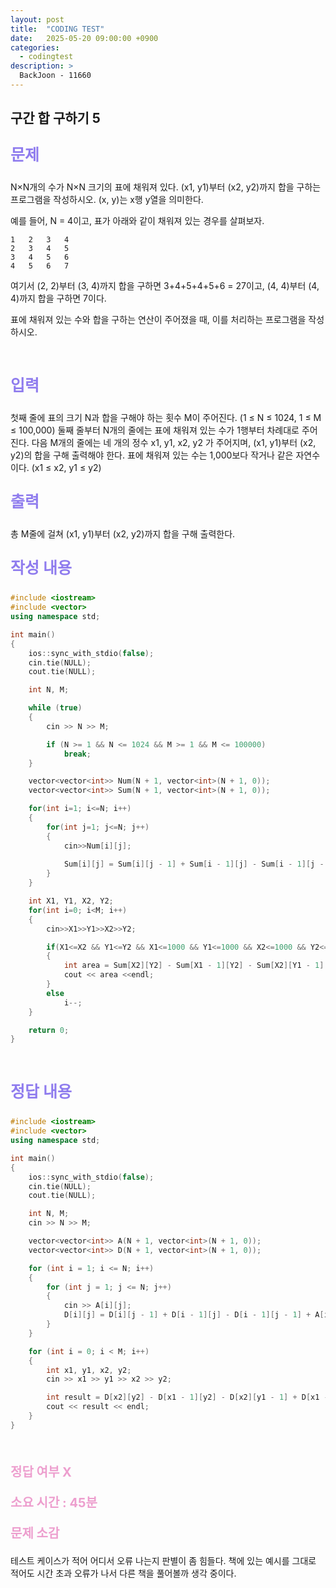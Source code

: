 ```yaml
---
layout: post
title:  "CODING TEST"
date:   2025-05-20 09:00:00 +0900
categories:
  - codingtest
description: >
  BackJoon - 11660
---
```

## 구간 합 구하기 5

<p style = "color:#8f7cee; font-size:25px; font-weight:bold">
문제
</p>
N×N개의 수가 N×N 크기의 표에 채워져 있다. (x1, y1)부터 (x2, y2)까지 합을 구하는 프로그램을 작성하시오. (x, y)는 x행 y열을 의미한다.

예를 들어, N = 4이고, 표가 아래와 같이 채워져 있는 경우를 살펴보자.

```
1	2	3	4
2	3	4	5
3	4	5	6
4	5	6	7
```

여기서 (2, 2)부터 (3, 4)까지 합을 구하면 3+4+5+4+5+6 = 27이고, (4, 4)부터 (4, 4)까지 합을 구하면 7이다.

표에 채워져 있는 수와 합을 구하는 연산이 주어졌을 때, 이를 처리하는 프로그램을 작성하시오.

<br/>

<p style = "color:#8f7cee; font-size:25px; font-weight:bold">
입력
</p>
첫째 줄에 표의 크기 N과 합을 구해야 하는 횟수 M이 주어진다. (1 ≤ N ≤ 1024, 1 ≤ M ≤ 100,000) 둘째 줄부터 N개의 줄에는 표에 채워져 있는 수가 1행부터 차례대로 주어진다. 다음 M개의 줄에는 네 개의 정수 x1, y1, x2, y2 가 주어지며, (x1, y1)부터 (x2, y2)의 합을 구해 출력해야 한다. 표에 채워져 있는 수는 1,000보다 작거나 같은 자연수이다. (x1 ≤ x2, y1 ≤ y2)

<br/>

<p style = "color:#8f7cee; font-size:25px; font-weight:bold">
출력
</p>
총 M줄에 걸쳐 (x1, y1)부터 (x2, y2)까지 합을 구해 출력한다.

<br/>

<p style = "color:#8f7cee; font-size:25px; font-weight:bold">
작성 내용
</p>

```C++
#include <iostream>
#include <vector>
using namespace std;

int main()
{
	ios::sync_with_stdio(false);
	cin.tie(NULL);
	cout.tie(NULL);

	int N, M;

	while (true)
	{
		cin >> N >> M;

		if (N >= 1 && N <= 1024 && M >= 1 && M <= 100000)
			break;
	}

	vector<vector<int>> Num(N + 1, vector<int>(N + 1, 0));
	vector<vector<int>> Sum(N + 1, vector<int>(N + 1, 0));

	for(int i=1; i<=N; i++)
	{
		for(int j=1; j<=N; j++)
		{
			cin>>Num[i][j];
			
			Sum[i][j] = Sum[i][j - 1] + Sum[i - 1][j] - Sum[i - 1][j - 1] + Num[i][j];
		}
	}

	int X1, Y1, X2, Y2;
	for(int i=0; i<M; i++)
	{
		cin>>X1>>Y1>>X2>>Y2;

		if(X1<=X2 && Y1<=Y2 && X1<=1000 && Y1<=1000 && X2<=1000 && Y2<=1000)
		{
			int area = Sum[X2][Y2] - Sum[X1 - 1][Y2] - Sum[X2][Y1 - 1] + Sum[X1 - 1][Y1 - 1];
			cout << area <<endl;
		}
		else
			i--;
	}

	return 0;
}
```

<br/>

<p style = "color:#8f7cee; font-size:25px; font-weight:bold">
정답 내용
</p>

```C++
#include <iostream>
#include <vector>
using namespace std;

int main()
{
	ios::sync_with_stdio(false);
	cin.tie(NULL);
	cout.tie(NULL);

	int N, M;
	cin >> N >> M;

	vector<vector<int>> A(N + 1, vector<int>(N + 1, 0));
	vector<vector<int>> D(N + 1, vector<int>(N + 1, 0));

	for (int i = 1; i <= N; i++)
	{
		for (int j = 1; j <= N; j++)
		{
			cin >> A[i][j];
			D[i][j] = D[i][j - 1] + D[i - 1][j] - D[i - 1][j - 1] + A[i][j];
		}
	}

	for (int i = 0; i < M; i++)
	{
		int x1, y1, x2, y2;
		cin >> x1 >> y1 >> x2 >> y2;

		int result = D[x2][y2] - D[x1 - 1][y2] - D[x2][y1 - 1] + D[x1 - 1][y1 - 1];
		cout << result << endl;
	}
}
```

<br/>

<p style = "color:#ed9ece; font-size:20px; font-weight:bold">
정답 여부 X
</p>

<p style = "color:#ed9ece; font-size:20px; font-weight:bold">
소요 시간 : 45분
</p>

<p style = "color:#ed9ece; font-size:20px; font-weight:bold">
문제 소감
</p>

테스트 케이스가 적어 어디서 오류 나는지 판별이 좀 힘들다. 책에 있는 예시를 그대로 적어도 시간 초과 오류가 나서 다른 책을 풀어볼까 생각 중이다.